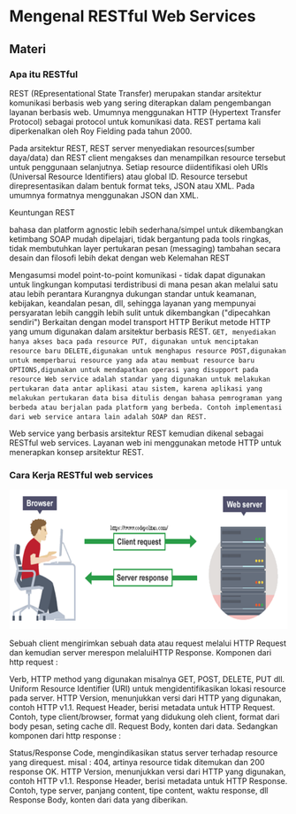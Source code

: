 # Mengenal RESTful Web Services

## Materi

### Apa itu RESTful

REST (REpresentational State Transfer) merupakan standar arsitektur komunikasi berbasis web yang sering diterapkan dalam pengembangan layanan berbasis web. Umumnya menggunakan HTTP (Hypertext Transfer Protocol) sebagai protocol untuk komunikasi data. REST pertama kali diperkenalkan oleh Roy Fielding pada tahun 2000.

Pada arsitektur REST, REST server menyediakan resources(sumber daya/data) dan REST client mengakses dan menampilkan resource tersebut untuk penggunaan selanjutnya. Setiap resource diidentifikasi oleh URIs (Universal Resource Identifiers) atau global ID. Resource tersebut direpresentasikan dalam bentuk format teks, JSON atau XML. Pada umumnya formatnya menggunakan JSON dan XML.

Keuntungan REST

bahasa dan platform agnostic
lebih sederhana/simpel untuk dikembangkan ketimbang SOAP
mudah dipelajari, tidak bergantung pada tools
ringkas, tidak membutuhkan layer pertukaran pesan (messaging) tambahan
secara desain dan filosofi lebih dekat dengan web
Kelemahan REST

Mengasumsi model point-to-point komunikasi - tidak dapat digunakan untuk lingkungan komputasi terdistribusi di mana pesan akan melalui satu atau lebih perantara
Kurangnya dukungan standar untuk keamanan, kebijakan, keandalan pesan, dll, sehingga layanan yang mempunyai persyaratan lebih canggih lebih sulit untuk dikembangkan ("dipecahkan sendiri")
Berkaitan dengan model transport HTTP
Berikut metode HTTP yang umum digunakan dalam arsitektur berbasis REST.
``
GET, menyediakan hanya akses baca pada resource
PUT, digunakan untuk menciptakan resource baru
DELETE,digunakan untuk menghapus resource
POST,digunakan untuk memperbarui resource yang ada atau membuat resource baru
OPTIONS,digunakan untuk mendapatkan operasi yang disupport pada resource
Web service adalah standar yang digunakan untuk melakukan pertukaran data antar aplikasi atau sistem, karena aplikasi yang melakukan pertukaran data bisa ditulis dengan bahasa pemrograman yang berbeda atau berjalan pada platform yang berbeda. Contoh implementasi dari web service antara lain adalah SOAP dan REST.
``

Web service yang berbasis arsitektur REST kemudian dikenal sebagai RESTful web services. Layanan web ini menggunakan metode HTTP untuk menerapkan konsep arsitektur REST.

### Cara Kerja RESTful web services

![](assets/images/php/rest.png)

Sebuah client mengirimkan sebuah data atau request melalui HTTP Request dan kemudian server merespon melaluiHTTP Response. Komponen dari http request :

Verb, HTTP method yang digunakan misalnya GET, POST, DELETE, PUT dll.
Uniform Resource Identifier  (URI) untuk mengidentifikasikan lokasi resource pada server.
HTTP Version, menunjukkan versi dari HTTP yang digunakan, contoh HTTP v1.1.
Request Header, berisi metadata untuk HTTP Request. Contoh, type client/browser, format yang didukung oleh client, format dari body pesan, seting cache dll.
Request Body, konten dari data.
Sedangkan komponen dari http response :

Status/Response Code, mengindikasikan status server terhadap resource yang direquest. misal : 404, artinya resource tidak ditemukan dan 200 response OK.
HTTP Version, menunjukkan versi dari HTTP yang digunakan, contoh HTTP v1.1.
Response Header, berisi metadata untuk HTTP Response. Contoh, type server, panjang content, tipe content, waktu response, dll
Response Body, konten dari data yang diberikan.
